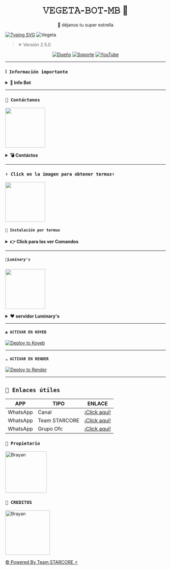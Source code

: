 <h1 align="center">𝚅𝙴𝙶𝙴𝚃𝙰-𝙱𝙾𝚃-𝙼𝙱 💨</h1>
 <p align="center">🌟 déjanos tu super estrella</p>
</p>

[![Typing SVG](https://readme-typing-svg.demolab.com?font=Fira+Code&pause=1000&color=FF0000&lines=Bienvenido+al+Repositorio;𝚅𝙴𝙶𝙴𝚃𝙰+-+𝙱𝙾𝚃+-+𝙼𝙱;Gracias+por+preferirnos;Creado+por+Brayan;💨🔥+BOOM!!!;💨🔥)](https://git.io/typing-svg)
![Vegeta](https://qu.ax/zKuno.jpg)

> ⚜️ Versión 2.5.0

<div align="center">
 
[![Dueño](https://img.shields.io/badge/Dueño-00802f?style=for-the-badge&logo=whatsapp&logoColor=white)](https://wa.me/526641804242)
[![Soporte](https://img.shields.io/badge/soporte-00802f?style=for-the-badge&logo=whatsapp&logoColor=white)](https://wa.me/526641804242)
[![YouTube](https://img.shields.io/badge/YouTube-FF0000?style=for-the-badge&logo=youtube&logoColor=white)](https://www.youtube.com/@Vegeta-bot)
</div>

---

### **`❕️ Información importante`**

<details>
 <summary><b> 🔱 Info Bot</b></summary>

* Este proyecto **no está afiliado de ninguna manera** con `WhatsApp`, `Inc. WhatsApp` es una marca registrada de `WhatsApp LLC`, y este bot es un **desarrollo independiente** que **no tiene ninguna relación oficial con la compañía**.

</details>

---

### **`💭 Contáctanos`**

<a
href="https://wa.me/526641804242?text="><img src="https://qu.ax/ugHh.jpg" height="125px"></a>

<details>
<summary><b> 💣 Contáctos</b></summary>

* https://wa.me/526641804242

---


</details>

---

### **`⬇️ Click en la imagen para obtener termux⬇️`**
<a
href="https://www.mediafire.com/file/3hsvi3xkpq3a64o/termux_118.a"><img src="https://qu.ax/finc.jpg" height="125px"></a>

<div align=>
 

#### **`💨 Instalación por termux`**

<details>
 <summary><b> 👉 Click para los ver Comandos</b></summary>

#### **🪄 Instalación manual por termux**
> copie y peguen en termux uno por uno 
```bash
termux-setup-storage
```

```bash
apt update && apt upgrade && pkg install -y git nodejs ffmpeg imagemagick yarn
```

```bash
git clone https://github.com/brayan127p/Vegeta_Super_Bot-V12 && cd Vegeta_Super_Bot-V12
```

```bash
yarn install && npm install
```

```bash
npm start
```
> si despues de poner el numero de WhatsApp, y sale letras en roja no se preocupe es normal 
---

#### **🟢 Activar en caso de detenerse en termux**

Si después de instalar el bot en Termux se detiene (pantalla en blanco, pérdida de conexión a Internet, reinicio del dispositivo), sigue estos pasos:

1. Abre Termux y navega al directorio del bot:
    ```bash
    cd Vegeta_Super_Bot-V12
    ```

2. Inicia el bot nuevamente:
    ```bash
    npm start
    ```

---

#### **🍬 Obtener otro codigo qr en termux**

Si después de instalar el bot en Termux y iniciar la session del bot (el numero se va a soporte, se cierra la conexión o demorastes al conectar), sigue estos pasos:

1. Abre Termux y navega al directorio del bot:
    ```bash
    cd Vegeta_Super_Bot-V12
    ```

2. Elimina la carpeta MiniSession:
    ```bash
    rm -rf yukiSession
    ```

3. Inicia el bot nuevamente:
    ```bash
    npm start
    ```

---

### **😼 Para activar 24/7 (termux)**

> comando para obtener la bot 24/7 en termux

```bash
npm i -g pm2 && pm2 start index.js && pm2 save && pm2 logs
```

---

</details>

---

##### **`🌟Luminary's`**

<a
href="https://dash.luminarys.shop.home"><img src="https://qu.ax/VAgKd.jpg" height="125px"></a>

<div align=>
 

<details>
 <summary><b> ❤️ servidor Luminary's</b></summary>

* Estado Luminarys [`Status`](https://estado.dash.Luminary's.shop)
* Dash Luminary's[`Dash`](https://dash.luminarys.shop/home)
* Panel Luminary's [`Panel`](https://panel.luminarys.shop/)
* Canal de WhatsApp [`Canal luminary's`](https://whatsapp.com/channel/0029Vb7CL7dGk1FtzTLjNt3S)
* Comunidad luminary's [`Click`](https://chat.whatsapp.com/Lai4h92i9NMDDNoTf8w72t)

---


</details>

----- 
#### **`⏏️ ACTIVAR EN KOYEB`**
[![Deploy to Koyeb](https://binbashbanana.github.io/deploy-buttons/buttons/remade/koyeb.svg)](https://app.koyeb.com/deploy?type=git&repository=github.com/brayan127p/Vegeta_Super_Bot-V12&branch=master&name=Vegeta_super_Bot-V12)

------------------
#### **`☁️ ACTIVAR EN RENDER`**
[![Deploy to Render](https://binbashbanana.github.io/deploy-buttons/buttons/remade/render.svg)](https://dashboard.render.com/blueprint/new?repo=https%3A%2F%2Fgithub.com%2Fbrayan127p%2FVegeta_Super_Bot-V12)



</details>

---

## **`🔗 Enlaces útiles`**

| APP | TIPO | ENLACE |
|------|-------------|-------|
| WhatsApp | Canal | [¡Click aquí!](https://whatsapp.com/channel/0029VagYdbFEwEk5htUejk0t) |
| WhatsApp | Team STARCORE | [¡Click aquí!](https://whatsapp.com/channel/0029Vb7CL7dGk1FtzTLjNt3S) |
| WhatsApp | Grupo Ofc | [¡Click aquí!](https://chat.whatsapp.com/Jjs2l4X3LdP7RHr06WsasW) |
 

### **`🔱 Propietario`**
<a
href="https://github.com/brayan127p"><img src="https://qu.ax/aDqOk.jpg" width="130" height="130" alt="Brayan"/></a>

</a> 



### **`🌹 CREDITOS`**
<a
href="https://github.com/brayan127p"><img src="https://github.com/brayan127p.png" width="140" height="140" alt="Brayan"/></a>

[© Powered By Team STARCORE ⚡︎](https://whatsapp.com/channel/0029Vb7CL7dGk1FtzTLjNt3S)